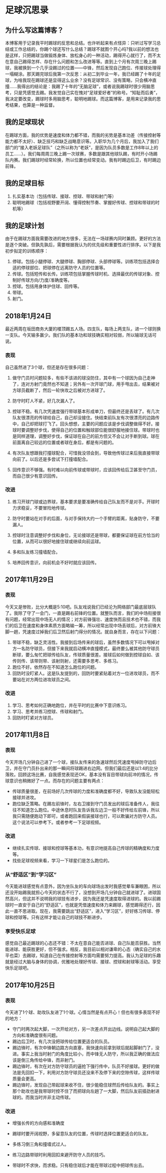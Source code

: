 # 足球沉思录

## 为什么写这篇博客？
本博客用于记录我平时踢球的反思和总结。也许听起来有点怪异：只听过写学习总结或工作总结的，你踢个球还写什么总结？踢球不就图个开心吗?我以前的想法也是这样，只把踢球当做锻炼身体、放松身心的一种活动，踢得开心就行了，而不太在意自己踢得怎样、存在什么问题和怎么改进等等。直到上个月有次周三晚上踢球，我被换到一个几乎没踢过的位置——中锋，然后发现自己跑位、传接球处理得一塌糊涂。那天踢完球后我第一次反思：从初二到毕业一年，我已经踢了十年的足球，为啥我现在踢球还是显得这么业余？没有足球常识、没有策略，只会横冲直撞......我得出的结论是：我踢了十年的“无脑足球”，或者说我踢球时很少用脑思考，只是凭感觉去踢。我发觉自己实在愧对“足球爱好者”的称号。“知耻而后勇”，我决定要改变，踢球时多用脑思考，聪明地踢球。而这篇博客，是用来记录我的思考结果，也算是一种监督。

## 我的足球现状
在踢球方面，我的优势是速度和体力都不错，而我的劣势是基本功差（传接控射等能力都不太好）、缺乏技巧和缺乏战略意识等。入职华为几个月后，我加入了我们部门的“接入老妖足球队”（之所以称为“老妖”，是因为队员多数是工作8年以上的员工......）。我们每周周三晚上踢一次球赛，多数是跟其他球队踢，有时开小场踢队内赛。我们踢球时经常轮换，所以位置也经常变动。我有时踢边后卫，有时踢边前锋。

## 我的足球目标
1. 扎实基本功（包括传球、接球、控球、带球和射门等）
2. 聪明地踢球（包括视野要开阔、懂得控制节奏、掌握好传球、控球和带球的时机等）

## 我的足球计划
由于在踢球方面我需要改进的地方很多，无法在一场球赛内同时兼顾。更好的方法是逐个突破。但孰先孰后，需要根据我认为的优先级和重要性进行排序。以下是我初步拟定的训练顺序：

1. 停球。包括小腿停球、大腿停球、胸部停球、头部停球等。训练项包括选择合适的停球部位、把球停在远离防守人员的位置等。
2. 传球。包括短传和长传。训练项包括掌握传球时机、选择最优的传球对象、控制好传球方向/力度/准确度等。
3. 控球。包括用身体护住球、回传等。
4. 带球。
5. 射门。

## 2018年1月24日
最近两周在坂田商务大厦的楼顶踢五人场。四支队，每场上两支队，进一个球则换一支队。今天输多赢少。我们队的基本功和球技确实相对较弱，所以输球无话可说。

### 表现
自己虽然进了3个球，但还是存在很多问题：
1. 做守门员时问题较多，有些不该进的球没防住，其中有一个球因为自己走神了，连对方射门竟然也不知道；另外有一次开球门球，用手甩出去，结果被对方球员截断了，然后一轮快攻之后被对方进球了。

2. 防守时盯人不紧，好几次漏人了。

3. 控球不稳。有几次凭速度强行带球基本形成单刀，但最终还是丢球了。有几次队友很漂亮的传球给自己，自己却没接住。快结束前队友有次很漂亮的边路传中，自己却把球打飞了。回头想想，主要的问题应该是步伐调整做得不好。接球时要调整好步伐，使得自己的位置和触球部位能很舒服地接住球。带球时也是同样道理，调整好步伐，保证球在自己的前方但又不会让对手断到球。球在前面离自己较远的位置或者球在身后，都是有问题的。

4. 有次队友想跟我打撞球配合，可惜我没领会到，导致他传球过来后我直接带球向前了。以后还是多尝试下打撞墙配合。

5. 回传意识不够强。有时难以向前传球或带球时，应该回传给后卫甚至守门员，而自己很少有意识回传。

### 改进
1. 练习开球门球或边界球，基本要求是要准确传给自己队友而不是对手。开球时力求稳妥，不要冒险地传球。

2. 防守时要站在对手的后面，与对手保持大约一个手臂的距离，贴身防守，不要漏人。

3. 控球时注意调整好步伐和身位，无论接球还是带球，都要保证球在前方恰当的位置，从而可以很好地接住球或继续向前运球。

4. 多和队友练习撞墙配合。

5. 培养回传意识，向前机会不好时就应该回传。

## 2017年11月29日

### 表现
今天又是惨败，比分大概是5:10吧。队友戏说我们已经沦为网络部门最底层球队了。我除了守了一会门，一直是踢右前锋的位置。就整队而言，我们的中场衔接很有问题，经常出现中场无人的情况；对方前锋强壮、速度快而且技术也不错，而我们的后卫在速度和身体素质方面略输一筹，所以经常出现中场丢球后，对方前锋大脚一趟，凭速度过掉我们后卫然后射门得分的情况。就自身而言，存在以下问题：

1. 带球不稳，缺乏灵活性。我接到后场传来的球后，虽然多数情况下可以甩掉对方一名防守球员，但接下来我就启动横冲直撞模式，最终要么被其他防守球员断球，要么匆忙把球传给队友，传球质量很差。接球后如何做到控球自如、该传则传、该带则带、该射则射，还需要多思考、多练习。
2. 跑位不好。依然存在不知道怎么跑位的问题。
3. 回防时没盯紧人。这是队友提到的，回防时要紧贴着对方一位进攻球员，而不要站在对方两位进攻球员之间。

### 改进
1. 学习、思考如何正确地跑位，并在平时的比赛中下意识练习。
2. 学习、思考并练习控球、传球和射门。
3. 回防时盯紧对方球员。

## 2017年11月8日

### 表现
今天开场几分钟自己进了一个球，接队友传来的急速球然后凭速度甩掉防守边后卫，并在守门员扑出来的那一瞬间将球踢进右边网。但我们最后还是以1:4的比分落败。回顾这场比赛，自我感觉表现还OK，基本没有盲目带球向前冲的情况，传球意识也稍微好了一点。而存在的问题主要有两点：

* 传球质量很差，在前场好几次传球的力度和准确度都不好，导致队友没能轻松接球并进攻。
* 跑位缺乏策略。在踢左前锋时，左右卫接到守门员发出的球后准备传人，我往往不知道怎么跑位。中途休息时队友告诉我左边卫一般不好传给左前锋，所以我只需随便跑动下即可，或者跑回来假装接球也行，可以欺骗对方防守人员。这个说法可以参考下。或者参考一下足球视频。

### 改进

* 继续扎实传球、接球和控球等基本功，有意识地提高自己传球的精确度和力度等。
* 找些足球视频来看，学习一下球星们是怎么跑位的。

### 从“舒适区”到“学习区”
今天能进球感觉有点意外，因为坐队友的车向球场出发时我感觉晕车兼眼困，所以还没开始踢我就担心今天的状态不行了，没想到开场几分钟自己就进球了。进球固然高兴，但这并不说明我的球技有进步，因为我还是凭速度取得进球的。我以前踢球时一直安于自己的“舒适区”，也就是凭借速度和体力来踢球，感觉踢得还行，因此一直不思进取。现在，我需要跳出“舒适区”，进入“学习区”，好好练习传球、停球和控球等。只有这样才能让自己的球技不断进步。

### 享受快乐足球
感觉自己最近踢球的心态还不错：不太在意自己能否进球、自己队能否获胜。当然能进球、能获胜更好，但不强求。相反，我目前以相对谦卑的心态（确实自己的水平也菜）去踢球，知道自己在传接控射等方面均需要努力提高。我认为足球的乐趣就是经过大脑与身体的协调，优雅地处理好传球、接球、控球和射球等活动。享受快乐足球吧。

## 2017年10月25日

### 表现
今天进了1个球、助攻队友进了1个球。心情当然是有点开心！但也有很多表现不好的地方：

* 守门时两次起大脚，一次开给对方，另一次差点开出边线。说明自己起大脚的方向和准确度很有问题。
* 踢边后卫时，有几次没把球传给位置更适合的队员。
* 踢边锋时，有次中锋朝边路方向直塞，我快速向前拿到球后就起脚射门了，没进。事实上我当时射门的角度比较小，而中锋无人防守，所以我正确的做法应该是倒三角传给中锋，而非射门。
* 踢边锋时，有次在对方防守球员的逼抢下强行传中，队员不好接球。更好的做法是先回扣一下，利用对方防守球员还没来不及停下来的空隙传球，这样传球质量会更高。
* 踢边锋时，发现自己带起球来收不住，很少能稳住球然后传给队友的。事实上那个助攻也是我带球时控不住了而把球向左趟了一大脚，然后队友前插劲射进球的。而我当时并非主动传球。

### 改进

* 增强长传的方向感和准确度

* 踢球时要开阔视野，多留意队友的位置，传球时选择位置更适合的队友。
* 多练习倒三角和撞墙式过人。
* 练习边路带球时利用回扣来避开防守人员的技巧。
* 带球时不求快，而求稳。只有稳住球后才能在带球过程中把球传出去。

